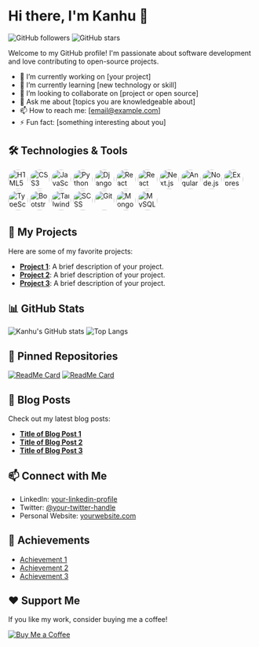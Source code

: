 # Hi there, I'm Kanhu 👋

![GitHub followers](https://img.shields.io/github/followers/7735Kanhu?style=social)
![GitHub stars](https://img.shields.io/github/stars/7735Kanhu?style=social)

Welcome to my GitHub profile! I'm passionate about software development and love contributing to open-source projects.

- 🔭 I’m currently working on [your project]
- 🌱 I’m currently learning [new technology or skill]
- 👯 I’m looking to collaborate on [project or open source]
- 💬 Ask me about [topics you are knowledgeable about]
- 📫 How to reach me: [email@example.com]
- ⚡ Fun fact: [something interesting about you]

## 🛠️ Technologies & Tools

<p align="left">
  <img src="https://img.shields.io/badge/-HTML5-333?style=for-the-badge&logo=html5&logoColor=E34F26&labelColor=000&color=000" alt="HTML5" style="border-radius: 50%;" height="40"/>
  <img src="https://img.shields.io/badge/-CSS3-333?style=for-the-badge&logo=css3&logoColor=1572B6&labelColor=000&color=000" alt="CSS3" style="border-radius: 50%;" height="40"/>
  <img src="https://img.shields.io/badge/-JavaScript-333?style=for-the-badge&logo=javascript&logoColor=F7DF1E&labelColor=000&color=000" alt="JavaScript" style="border-radius: 50%;" height="40"/>
  <img src="https://img.shields.io/badge/-Python-333?style=for-the-badge&logo=python&logoColor=3776AB&labelColor=000&color=000" alt="Python" style="border-radius: 50%;" height="40"/>
  <img src="https://img.shields.io/badge/-Django-333?style=for-the-badge&logo=django&logoColor=092E20&labelColor=000&color=000" alt="Django" style="border-radius: 50%;" height="40"/>
  <img src="https://img.shields.io/badge/-React-333?style=for-the-badge&logo=react&logoColor=61DAFB&labelColor=000&color=000" alt="React" style="border-radius: 50%;" height="40"/>
  <img src="https://img.shields.io/badge/-React%20Native-333?style=for-the-badge&logo=react&logoColor=61DAFB&labelColor=000&color=000" alt="React Native" style="border-radius: 50%;" height="40"/>
  <img src="https://img.shields.io/badge/-Next.js-333?style=for-the-badge&logo=next.js&logoColor=FFFFFF&labelColor=000&color=000" alt="Next.js" style="border-radius: 50%;" height="40"/>
  <img src="https://img.shields.io/badge/-Angular-333?style=for-the-badge&logo=angular&logoColor=DD0031&labelColor=000&color=000" alt="Angular" style="border-radius: 50%;" height="40"/>
  <img src="https://img.shields.io/badge/-Node.js-333?style=for-the-badge&logo=node.js&logoColor=339933&labelColor=000&color=000" alt="Node.js" style="border-radius: 50%;" height="40"/>
  <img src="https://img.shields.io/badge/-Express-333?style=for-the-badge&logo=express&logoColor=FFFFFF&labelColor=000&color=000" alt="Express" style="border-radius: 50%;" height="40"/>
  <img src="https://img.shields.io/badge/-TypeScript-333?style=for-the-badge&logo=typescript&logoColor=3178C6&labelColor=000&color=000" alt="TypeScript" style="border-radius: 50%;" height="40"/>
  <img src="https://img.shields.io/badge/-Bootstrap-333?style=for-the-badge&logo=bootstrap&logoColor=7952B3&labelColor=000&color=000" alt="Bootstrap" style="border-radius: 50%;" height="40"/>
  <img src="https://img.shields.io/badge/-Tailwind%20CSS-333?style=for-the-badge&logo=tailwind-css&logoColor=06B6D4&labelColor=000&color=000" alt="Tailwind CSS" style="border-radius: 50%;" height="40"/>
  <img src="https://img.shields.io/badge/-SCSS-333?style=for-the-badge&logo=sass&logoColor=CC6699&labelColor=000&color=000" alt="SCSS" style="border-radius: 50%;" height="40"/>
  <img src="https://img.shields.io/badge/-Git-333?style=for-the-badge&logo=git&logoColor=F05032&labelColor=000&color=000" alt="Git" style="border-radius: 50%;" height="40"/>
  <img src="https://img.shields.io/badge/-MongoDB-333?style=for-the-badge&logo=mongodb&logoColor=47A248&labelColor=000&color=000" alt="MongoDB" style="border-radius: 50%;" height="40"/>
  <img src="https://img.shields.io/badge/-MySQL-333?style=for-the-badge&logo=mysql&logoColor=4479A1&labelColor=000&color=000" alt="MySQL" style="border-radius: 50%;" height="40"/>
</p>

## 🚀 My Projects

Here are some of my favorite projects:

- [**Project 1**](https://github.com/7735Kanhu/project1): A brief description of your project.
- [**Project 2**](https://github.com/7735Kanhu/project2): A brief description of your project.
- [**Project 3**](https://github.com/7735Kanhu/project3): A brief description of your project.

## 📊 GitHub Stats

![Kanhu's GitHub stats](https://github-readme-stats.vercel.app/api?username=7735Kanhu&show_icons=true&theme=radical)
![Top Langs](https://github-readme-stats.vercel.app/api/top-langs/?username=7735Kanhu&layout=compact&theme=radical)

## 🌟 Pinned Repositories

[![ReadMe Card](https://github-readme-stats.vercel.app/api/pin/?username=7735Kanhu&repo=project1&theme=radical)](https://github.com/7735Kanhu/project1)
[![ReadMe Card](https://github-readme-stats.vercel.app/api/pin/?username=7735Kanhu&repo=project2&theme=radical)](https://github.com/7735Kanhu/project2)

## 📝 Blog Posts

Check out my latest blog posts:

- [**Title of Blog Post 1**](https://link-to-blog1.com)
- [**Title of Blog Post 2**](https://link-to-blog2.com)
- [**Title of Blog Post 3**](https://link-to-blog3.com)

## 📫 Connect with Me

- LinkedIn: [your-linkedin-profile](https://www.linkedin.com/in/your-profile)
- Twitter: [@your-twitter-handle](https://twitter.com/your-handle)
- Personal Website: [yourwebsite.com](https://yourwebsite.com)

## 🏅 Achievements

- [Achievement 1](https://link-to-achievement)
- [Achievement 2](https://link-to-achievement)
- [Achievement 3](https://link-to-achievement)

## ❤️ Support Me

If you like my work, consider buying me a coffee!

[![Buy Me a Coffee](https://img.shields.io/badge/Buy%20Me%20a%20Coffee-donate-yellow?style=flat&logo=buy-me-a-coffee)](https://www.buymeacoffee.com/yourprofile)



